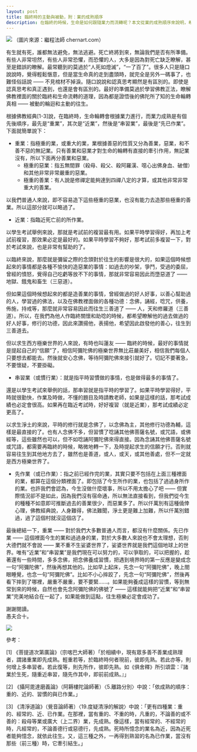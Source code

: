```yaml
---
layout: post
title: 臨終時的主動與被動，附：業的成熟順序
description: 在臨終的時候，生命是如何跟隨業力而流轉呢？本文從業的成熟順序來說明，希望可以幫助我們更順利地求生淨土。
---
```


![](../images/2022-10-27-22-09-24.png)
（圖片來源：繼程法師 chernart.com）

有生就有死，誰都無法避免，無法逃避。死亡終將到來，無論我們是否有所準備。有些人非常坦然，有些人非常恐懼，而恐懼的人，大多是因為對死亡缺乏瞭解，甚至是錯誤的瞭解。最常聽到的莫過於“人死如燈滅”，“一了百了”。很多人只是隨口說說時，覺得輕鬆愜意，但是當生命真的走到盡頭時，就完全是另外一碼事了，也難怪俗話說 —— 不見棺材不掉淚。隨口說說和認真思考顯然是有區別的。即使是認真思考和真正遇到，也還是會有區別的。最好的準備莫過於學習佛教正法，瞭解佛教裡面的關於臨終和生命流轉的道理，因為都是證悟後的佛陀所了知的生命輪轉真相 —— 被動的輪迴和主動的往生。

根據佛教經典[1-3]說，在臨終時，生命輪轉會根據業力進行，而業力成熟是有個先後順序，最先是“重業”，其次是“近業”，然後是“串習業”，最後是“先已作業”。下面就簡單說下：

* 重業：指極重的業，或重大的業，業根據善惡的性質又分為善業，惡業，和不善不惡的無記業。只有善業和惡業才對生命的輪轉有直接的牽引作用，無記業沒有，所以下面再分善業和惡業。
  * 極重的惡業：指五無間罪（殺母、殺父、殺阿羅漢、噁心出佛身血、破僧）和其他非常非常嚴重的惡業。
  * 極重的善業：有人說是修禪定能夠達到四禪八定的才算，或其他非常非常重大的善業。

以我們普通人來說，即不容易造下這些極重的惡業，也沒有能力去造那些極重的善業。所以這部分就可以略過了。

* 近業：指臨近死亡前的所作業。

以學生考試舉例來說，那就是考試前的複習最有用。如果平時學習得好，再加上考試前複習，那效果必定是最好的。如果平時學習不夠好，那考試前多複習一下，對於考試來說，也是非常有幫助的了。

以臨終來說，那麼就是彌留之際的念頭對於往生的影響是很大的，如果這個時候想起來的事情都是各種不愉快的造惡業的事情：如過去的吵架，爭鬥，受過的委屈，曾經的憤怒，覺得自己吃虧等放不下的事情，那就非常容易因此而墮惡道了 —— 地獄、餓鬼和畜生（三惡道）。

但如果這個時候想起來的都是造善業的事情，曾經做過的好人好事，以善心幫助過的人，學習過的佛法，以及在佛教裡面做的各種功德：念佛，誦經，唸咒，供養，佈施，持戒等，那麼就非常容易因此而往生三善道了 —— 人，天和修羅道（三善道）。所以，在我們為他人作臨終關懷和助唸的時候，都希望瞭解他的過去做過的好人好事，修行的功德，因此來讚揚他，表揚他，希望因此啟發他的善心，往生到三善道去。

但以求生西方極樂世界的人來說，有時也叫蓮友 —— 臨終的時候，最好的事情就是提起自己的“信願”了，相信阿彌陀佛的極樂世界無比莊嚴美好，相信我們每個人只要想去都能去。然後就安心念佛，等待阿彌陀佛來接引就好了。切記不要著急，不要懷疑，不要掛礙。

* 串習業（或慣行業）：就是指平時習慣做的事情，也是做得最多的事情了。

還是以學生考試來舉例的話，那串習就是指平時的學習了。如果平時學習得好，平時就很勤快，作業及時做，不懂的題目及時請教老師，如果是這樣的話，那考試成績也必定會很高。如果再在臨近考試時，好好複習（就是近業），那考試成績必定更高了。

以求生淨土的來說，平時的修行就是念佛了，以念佛為主，其他修行功德為輔，這樣是最直接的了。也有人念佛不多，但習慣了唸誦其他佛菩薩名號，或咒語，或佛經等，這些雖然也可以，但不如唸誦阿彌陀佛來得直接。因為念誦其他佛菩薩名號或咒語，都需要再臨終的時候，略微地轉一下，及時提起求生的信願才行。否則就容易往生到其他地方去了，雖然也是善道，或人，或天，或其他善處，但不一定就是西方極樂世界了。

* 先作業（或已作業）：指之前已經作完的業，其實只要不包括在上面三種裡面的業，都算在這個分類裡面了。即包括了今生所作的業，也包括了過過身所作的業。也許我們會認為，今生沒做什麼壞事，所以不用太擔心了吧 —— 但實際情況卻不是如此，因為我們沒有宿命通，所以無法直接看到，但我們從今生的種種不如意即可推斷過去的善業很少，而惡業多了。所以仟萬別有這種僥倖心理，佛教經典說，人身難得，佛法難聞，淨土更是難上加難，所以仟萬別錯過，過了這個村就沒這個店了。

最後總結一下，重業 —— 對於我們大多數普通人而言，都沒有什麼關係。先已作業 —— 這個裡面今生的業和過過身的業，對於大多數人來說也不會太理想，否則大德們就不會說 —— 業不重不生娑婆世界了，娑婆世界就是我們這個地球上的世界。唯有“近業”和“串習業”是我們現在可以努力的，可以爭取的，可以把握的，趁著還有一些時間，多多念佛，把念佛養成習慣，把遇到境界時的第一反應是變成念一句“阿彌陀佛”，然後再想其他的。比如早上起床，先念一句“阿彌陀佛”，晚上閤眼睡覺，也念一句“阿彌陀佛”。比如不小心摔跤了，先念一句“阿彌陀佛”，然後再看下摔到了哪裡，嚴重不嚴重，要不要緊……。如果能夠養成這樣的習慣，等到無常到來的時候，自然也會先念阿彌陀佛的佛號了 —— 這樣就能夠把“近業”和“串習業”完美地結合在一起了，如果能做到這點，往生極樂必定會成功了。

謝謝閱讀。<br>
愚夫合十。

![](../images/signature.png)

參考：

[1] 《菩提道次第廣論》（宗喀巴大師著）「於相續中，現有眾多善不善業成熟理者，謂諸重業即先成熟。輕重若等，於臨終時何者現前，彼即先熟。若此亦等，則何增上多串習者。若此復等，則先所作，彼即先熟。如《俱舍釋》所引頌雲：『諸業於生死，隨重近串習，隨先作其中，即前前成熟。』」

[2] 《攝阿毘達磨義論》（阿耨樓陀論師著）〈5.離路分別〉中說：「依成熟的順序：重的、近的、習慣的與已作業。」

[3] 《清淨道論》（覺音論師著）〈19.度疑清淨的解說〉中說：「更有四種業：重的、經常的、近、已作業。在那裡，當有重的、不重的時，凡重的，不論善的或不善的：殺母等業或廣大（上二界）業，先成熟。像這樣，當有經常的、不經常的時，凡經常的，不論善德行或惡德行，先成熟。死時所憶念的業名為近，因為近死者能夠憶念，就依此往生。又，這三種之外，一再得到熟習的名為已作業，當沒有那些（前三種）時，它牽引結生。」

